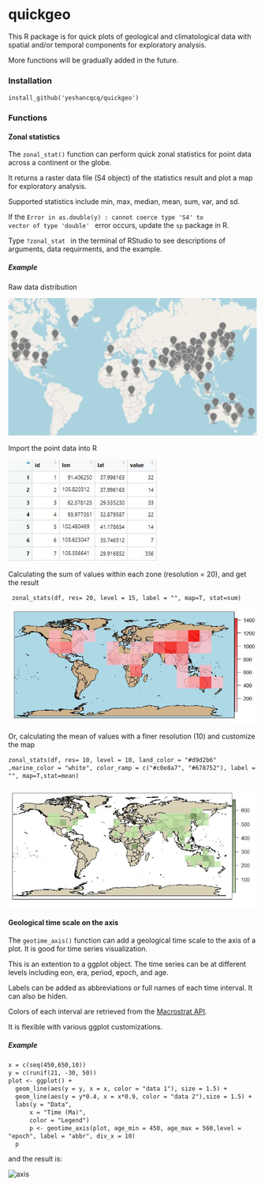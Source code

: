 # quickgeo

This R package is for quick plots of geological and climatological data with spatial and/or temporal components for exploratory analysis.

More functions will be gradually added in the future.

### Installation
    install_github('yeshancqcq/quickgeo')

### Functions
#### Zonal statistics

The <code>zonal_stat()</code> function can perform quick zonal statistics for point data across a continent or the globe.

It returns a raster data file (S4 object) of the statistics result and plot a map for exploratory analysis.

Supported statistics include min, max, median, mean, sum, var, and sd.

If the <code>Error in as.double(y) : cannot coerce type 'S4' to vector of type 'double'
</code> error occurs, update the <code>sp</code> package in R.

Type <code>?zonal_stat </code> in the terminal of RStudio to see descriptions of arguments, data requirments, and the example.

##### Example

Raw data distribution

 ![map](img/raw.JPG)

Import the point data into R

 ![table](img/table.JPG)

Calculating the sum of values within each zone (resolution = 20), and get the result

     zonal_stats(df, res= 20, level = 15, label = "", map=T, stat=sum)

 ![result](img/map.JPG)

 Or, calculating the mean of values with a finer resolution (10) and customize the map

    zonal_stats(df, res= 10, level = 10, land_color = "#d9d2b6" ,marine_color = "white", color_ramp = c("#c0e8a7", "#678752"), label = "", map=T,stat=mean)

  ![result](img/map2.JPG)

#### Geological time scale on the axis

The <code>geotime_axis()</code> function can add a geological time scale to the axis of a plot. It is good for time series visualization.

This is an extention to a ggplot object. The time series can be at different levels including eon, era, period, epoch, and age.

Labels can be added as abbreviations or full names of each time interval. It can also be hiden.

Colors of each interval are retrieved from the [Macrostrat API](https://macrostrat.org/#api).

It is flexible with various ggplot customizations.

##### Example

    x = c(seq(450,650,10))
    y = c(runif(21, -30, 50))
    plot <- ggplot() +
      geom_line(aes(y = y, x = x, color = "data 1"), size = 1.5) +
      geom_line(aes(y = y*0.4, x = x*0.9, color = "data 2"),size = 1.5) +
      labs(y = "Data",
          x = "Time (Ma)",
          color = "Legend")
          p <- geotime_axis(plot, age_min = 450, age_max = 560,level = "epoch", label = "abbr", div_x = 10)
      p

and the result is:

  ![axis](img/axis.JPG)
